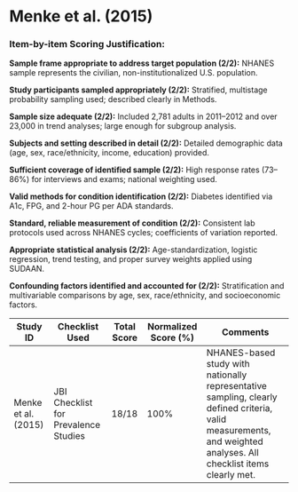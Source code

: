 # Menke et al. (2015)

### Item-by-item Scoring Justification:

**Sample frame appropriate to address target population (2/2):** NHANES sample represents the civilian, non-institutionalized U.S. population.

**Study participants sampled appropriately (2/2):** Stratified, multistage probability sampling used; described clearly in Methods.

**Sample size adequate (2/2):** Included 2,781 adults in 2011–2012 and over 23,000 in trend analyses; large enough for subgroup analysis.

**Subjects and setting described in detail (2/2):** Detailed demographic data (age, sex, race/ethnicity, income, education) provided.

**Sufficient coverage of identified sample (2/2):** High response rates (73–86%) for interviews and exams; national weighting used.

**Valid methods for condition identification (2/2):** Diabetes identified via A1c, FPG, and 2-hour PG per ADA standards.

**Standard, reliable measurement of condition (2/2):** Consistent lab protocols used across NHANES cycles; coefficients of variation reported.

**Appropriate statistical analysis (2/2):** Age-standardization, logistic regression, trend testing, and proper survey weights applied using SUDAAN.

**Confounding factors identified and accounted for (2/2):** Stratification and multivariable comparisons by age, sex, race/ethnicity, and socioeconomic factors.

| Study ID | Checklist Used | Total Score | Normalized Score (%) | Comments |
| --- | --- | --- | --- | --- |
| Menke et al. (2015) | JBI Checklist for Prevalence Studies | 18/18 | 100% | NHANES-based study with nationally representative sampling, clearly defined criteria, valid measurements, and weighted analyses. All checklist items clearly met. |

